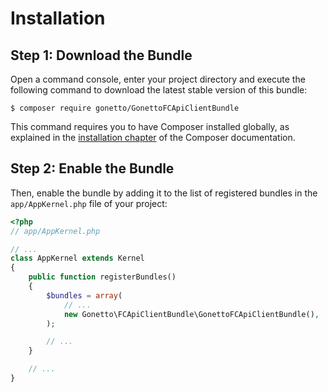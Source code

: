 Installation
============

Step 1: Download the Bundle
---------------------------

Open a command console, enter your project directory and execute the
following command to download the latest stable version of this bundle:

```console
$ composer require gonetto/GonettoFCApiClientBundle
```

This command requires you to have Composer installed globally, as explained
in the [installation chapter](https://getcomposer.org/doc/00-intro.md)
of the Composer documentation.

Step 2: Enable the Bundle
-------------------------

Then, enable the bundle by adding it to the list of registered bundles
in the `app/AppKernel.php` file of your project:

```php
<?php
// app/AppKernel.php

// ...
class AppKernel extends Kernel
{
    public function registerBundles()
    {
        $bundles = array(
            // ...
            new Gonetto\FCApiClientBundle\GonettoFCApiClientBundle(),
        );

        // ...
    }

    // ...
}
```

